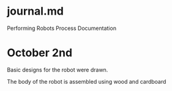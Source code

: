 # journal.md
Performing Robots Process Documentation


# October 2nd
Basic designs for the robot were drawn.
 
The body of the robot is assembled using wood and cardboard
